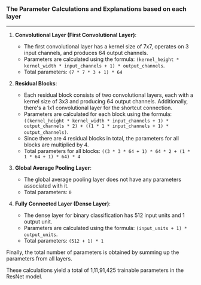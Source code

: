 ### The Parameter Calculations and Explanations based on each layer
---

1. **Convolutional Layer (First Convolutional Layer)**:
   - The first convolutional layer has a kernel size of 7x7, operates on 3 input channels, and produces 64 output channels.
   - Parameters are calculated using the formula: `(kernel_height * kernel_width * input_channels + 1) * output_channels`.
   - Total parameters: `(7 * 7 * 3 + 1) * 64`

2. **Residual Blocks**:
   - Each residual block consists of two convolutional layers, each with a kernel size of 3x3 and producing 64 output channels. Additionally, there's a 1x1 convolutional layer for the shortcut connection.
   - Parameters are calculated for each block using the formula: `((kernel_height * kernel_width * input_channels + 1) * output_channels * 2) + ((1 * 1 * input_channels + 1) * output_channels)`.
   - Since there are 4 residual blocks in total, the parameters for all blocks are multiplied by 4.
   - Total parameters for all blocks: `((3 * 3 * 64 + 1) * 64 * 2 + (1 * 1 * 64 + 1) * 64) * 4`

3. **Global Average Pooling Layer**:
   - The global average pooling layer does not have any parameters associated with it.
   - Total parameters: `0`

4. **Fully Connected Layer (Dense Layer)**:
   - The dense layer for binary classification has 512 input units and 1 output unit.
   - Parameters are calculated using the formula: `(input_units + 1) * output_units`.
   - Total parameters: `(512 + 1) * 1`

Finally, the total number of parameters is obtained by summing up the parameters from all layers.

These calculations yield a total of 1,11,91,425 trainable parameters in the ResNet model.
